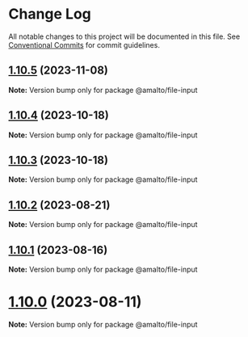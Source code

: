 # Change Log

All notable changes to this project will be documented in this file.
See [Conventional Commits](https://conventionalcommits.org) for commit guidelines.

## [1.10.5](https://github.com/amalto/platform6-ui-components/compare/@amalto/file-input@1.10.4...@amalto/file-input@1.10.5) (2023-11-08)

**Note:** Version bump only for package @amalto/file-input

## [1.10.4](https://github.com/amalto/platform6-ui-components/compare/@amalto/file-input@1.10.3...@amalto/file-input@1.10.4) (2023-10-18)

**Note:** Version bump only for package @amalto/file-input

## [1.10.3](https://github.com/amalto/platform6-ui-components/compare/@amalto/file-input@1.10.2...@amalto/file-input@1.10.3) (2023-10-18)

**Note:** Version bump only for package @amalto/file-input

## [1.10.2](https://github.com/amalto/platform6-ui-components/compare/@amalto/file-input@1.10.1...@amalto/file-input@1.10.2) (2023-08-21)

**Note:** Version bump only for package @amalto/file-input

## [1.10.1](https://github.com/amalto/platform6-ui-components/compare/@amalto/file-input@1.10.0...@amalto/file-input@1.10.1) (2023-08-16)

**Note:** Version bump only for package @amalto/file-input

# [1.10.0](https://github.com/amalto/platform6-ui-components/compare/@amalto/file-input@1.9.89...@amalto/file-input@1.10.0) (2023-08-11)

**Note:** Version bump only for package @amalto/file-input
